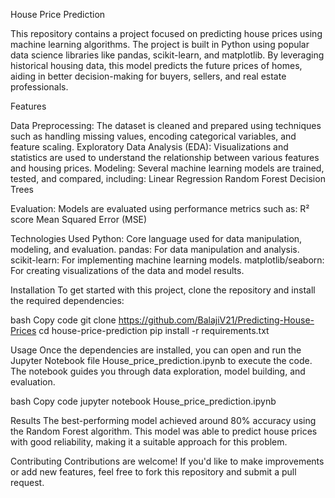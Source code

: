House Price Prediction

This repository contains a project focused on predicting house prices using machine learning algorithms. The project is built in Python using popular data science libraries like pandas, scikit-learn, and matplotlib. By leveraging historical housing data, this model predicts the future prices of homes, aiding in better decision-making for buyers, sellers, and real estate professionals.

Features

Data Preprocessing: The dataset is cleaned and prepared using techniques such as handling missing values, encoding categorical variables, and feature scaling.
Exploratory Data Analysis (EDA): Visualizations and statistics are used to understand the relationship between various features and housing prices.
Modeling: Several machine learning models are trained, tested, and compared, including:
Linear Regression
Random Forest
Decision Trees

Evaluation: Models are evaluated using performance metrics such as:
R² score
Mean Squared Error (MSE)

Technologies Used
Python: Core language used for data manipulation, modeling, and evaluation.
pandas: For data manipulation and analysis.
scikit-learn: For implementing machine learning models.
matplotlib/seaborn: For creating visualizations of the data and model results.

Installation
To get started with this project, clone the repository and install the required dependencies:

bash
Copy code
git clone https://github.com/BalajiV21/Predicting-House-Prices
cd house-price-prediction
pip install -r requirements.txt

Usage
Once the dependencies are installed, you can open and run the Jupyter Notebook file House_price_prediction.ipynb to execute the code. The notebook guides you through data exploration, model building, and evaluation.

bash
Copy code
jupyter notebook House_price_prediction.ipynb

Results
The best-performing model achieved around 80% accuracy using the Random Forest algorithm. This model was able to predict house prices with good reliability, making it a suitable approach for this problem.

Contributing
Contributions are welcome! If you'd like to make improvements or add new features, feel free to fork this repository and submit a pull request.

